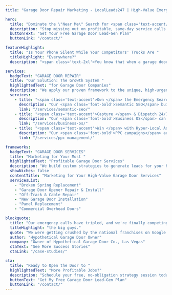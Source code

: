 ```yaml
---
title: "Garage Door Repair Marketing - LocalLeads247 | High-Value Emergency Repair Lead Generation for Las Vegas"

hero:
  title: "Dominate the \"Near Me\" Search for <span class='text-accent/85'>Emergency Garage Door Repair</span>"
  description: "Stop missing out on profitable, same-day service calls. Our system is designed to make you the first choice for Las Vegas homeowners with broken springs, off-track doors, and malfunctioning openers."
  buttonText: "Get Your Free Garage Door Lead-Gen Plan"
  buttonLink: "/contact/"

featureHighlight:
  title: "Is Your Phone Silent While Your Competitors' Trucks Are "
  titleHighlight: "Everywhere?"
  description: "<span class='text-2xl'>You know that when a garage door breaks, the first company to answer the phone usually gets the job. But you're struggling to show up at the top of Google, losing high-margin emergency calls to the big national franchises and competitors who spend a fortune on ads. <span class='text-accent/85'>It's time to build a system that ensures you're always visible when customers need you most.</span></span>"

services:
  badgeText: "GARAGE DOOR REPAIR"
  title: "Our Solution: The Growth System "
  highlightedText: "for Garage Door Companies"
  description: "We apply our proven framework to the unique, high-urgency needs of the Las Vegas garage door industry."
  services:
    - title: "<span class='text-accent'>Own </span> the Emergency Search"
      description: "Our <span class='font-bold'>Semantic SEO</span> builds your authority for critical, high-intent terms like 'broken garage door spring repair Las Vegas' and 'emergency garage door service near me,' making you the top result for urgent calls."
      link: "/services/semantic-seo/"
    - title: "<span class='text-accent'>Capture </span> & Dispatch 24/7"
      description: "Our <span class='font-bold'>Business OS</span> can route after-hours calls, automate appointment booking, and allow you to dispatch your on-call technician directly from a mobile app, ensuring you never miss a profitable emergency job."
      link: "/services/business-os/"
    - title: "<span class='text-accent'>Win </span> with Hyper-Local Ads"
      description: "Our <span class='font-bold'>PPC campaigns</span> are laser-focused on capturing homeowners with broken doors right now. We use geo-targeting to ensure your ads show up first for customers in your most profitable service areas."
      link: "/services/ppc-management/"

frameworks:
  badgeText: "GARAGE DOOR SERVICES"
  title: "Marketing for Your Most "
  highlightedText: "Profitable Garage Door Services"
  description: "We build custom strategies to generate leads for your highest-margin services:"
  showNiches: false
  contentTitle: "Marketing for Your High-Value Garage Door Services"
  servicesList:
    - "Broken Spring Replacement"
    - "Garage Door Opener Repair & Install"
    - "Off-Track & Cable Repair"
    - "New Garage Door Installation"
    - "Panel Replacement"
    - "Commercial Overhead Doors"

blockquote:
  title: "Our emergency calls have tripled, and we're finally competing with "
  titleHighlight: "the big guys."
  quote: "We were getting crushed by the national franchises on Google. LocalLeads247 built a local SEO strategy that put us at the top of the map pack for the most profitable repair keywords. Our phone started ringing with high-quality jobs almost immediately. Their system for handling calls has been a game-changer for our dispatch."
  author: "Hypothetical Garage Door Owner"
  company: "Owner of Hypothetical Garage Door Co., Las Vegas"
  ctaText: "See More Success Stories"
  ctaLink: "/case-studies/"

cta:
  title: "Ready to Open the Door to "
  highlightedText: "More Profitable Jobs?"
  description: "Schedule your free, no-obligation strategy session today. We'll analyze your service area and show you the exact blueprint we'd use to make your phone ring with high-margin garage door repair jobs."
  buttonText: "Get My Free Garage Door Lead-Gen Plan"
  buttonLink: "/contact/"
---
```

